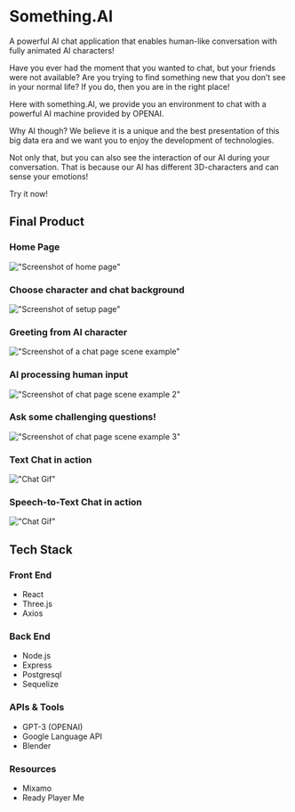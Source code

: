 # Something.AI

A powerful AI chat application that enables human-like conversation with fully animated AI characters!

Have you ever had the moment that you wanted to chat, but your friends were not available? Are you trying to find something new that you don’t see in your normal life? If you do, then you are in the right place!

Here with something.AI, we provide you an environment to chat with a powerful AI machine provided by OPENAI.

Why AI though? We believe it is a unique and the best presentation of this big data era and we want you to enjoy the development of technologies.

Not only that, but you can also see the interaction of our AI during your conversation. That is because our AI has different 3D-characters and can sense your emotions!

Try it now!

## Final Product

### Home Page

!["Screenshot of home page"](https://github.com/xli52/final/blob/main/client/docs/images/home_page.png?raw=true)

### Choose character and chat background

!["Screenshot of setup page"](https://github.com/xli52/final/blob/main/client/docs/images/setup_page.png?raw=true)

### Greeting from AI character

!["Screenshot of a chat page scene example"](https://github.com/xli52/final/blob/main/client/docs/images/chat_scene_1.png?raw=true)

### AI processing human input

!["Screenshot of chat page scene example 2"](https://github.com/xli52/final/blob/main/client/docs/images/chat_scene_2.png?raw=true)

### Ask some challenging questions!

!["Screenshot of chat page scene example 3"](https://github.com/xli52/final/blob/main/client/docs/images/chat_scene_3.png?raw=true)

### Text Chat in action

!["Chat Gif"](https://github.com/xli52/final/blob/main/client/docs/jane_chat.gif?raw=true)

### Speech-to-Text Chat in action

!["Chat Gif"](https://github.com/xli52/final/blob/main/client/docs/josh_chat.gif?raw=true)

## Tech Stack

### Front End

- React
- Three.js
- Axios

### Back End

- Node.js
- Express
- Postgresql
- Sequelize

### APIs & Tools

- GPT-3 (OPENAI)
- Google Language API
- Blender

### Resources

- Mixamo
- Ready Player Me
